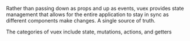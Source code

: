 Rather than passing down as props and up as events, vuex provides state management that allows for the entire application to stay in sync as different components make changes. A single source of truth. 

The categories of vuex include state, mutations, actions, and getters